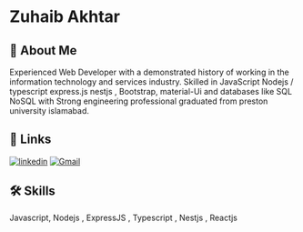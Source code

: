 
# Zuhaib Akhtar



## 🚀 About Me
Experienced Web Developer with a demonstrated history of working in the information technology and services industry. Skilled in JavaScript Nodejs / typescript express.js nestjs , Bootstrap, material-Ui and databases like SQL NoSQL with Strong engineering professional graduated from preston university islamabad.


## 🔗 Links
[![linkedin](https://img.shields.io/badge/linkedin-0A66C2?style=for-the-badge&logo=linkedin&logoColor=white)](https://www.linkedin.com/in/zuhaib-akhtar-hunzai)
[![Gmail](https://img.shields.io/badge/Gmail-D14836?style=for-the-badge&logo=gmail&logoColor=white)](mailto:zuhaib.rustam@gmail.com)

## 🛠 Skills
Javascript, Nodejs , ExpressJS , Typescript , Nestjs , Reactjs  


